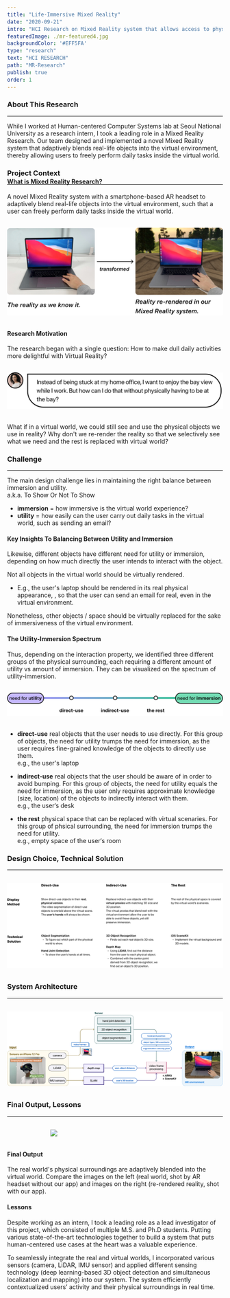 ```yaml
---
title: "Life-Immersive Mixed Reality"
date: "2020-09-21"
intro: "HCI Research on Mixed Reality system that allows access to physical objects inside virtual environment."
featuredImage: ./mr-featured4.jpg
backgroundColor: '#EFF5FA'
type: "research"
text: "HCI RESEARCH"
path: "MR-Research"
publish: true
order: 1
---
```


### About This Research
---
While I worked at Human-centered Computer Systems lab at Seoul National University as a research intern, I took a leading role in a Mixed Reality Research. Our team designed and implemented a novel Mixed Reality system that adaptively blends real-life objects into the virtual environment, thereby allowing users to freely perform daily tasks inside the virtual world.


### Project Context
---
<div style="margin-bottom: -36px;"> </div>

#### What is Mixed Reality Research?
A novel Mixed Reality system with a smartphone-based AR headset to adaptively blend real-life objects into the virtual environment, such that a user can freely perform daily tasks inside the virtual world.

<div class="projectImage" style="width:590px; max-width: 100%; margin: 30px auto;">
    <img src="./what-is-mr.jpg">
</div>


#### Research Motivation
The research began with a single question:
How to make dull daily activities more delightful with Virtual Reality?


<div class="projectImage" style="width:590px; max-width: 100%; margin: 30px auto;">
    <img src="./motivation.jpg">
</div>

What if in a virtual world, we could still see and use the physical objects we use in reality?
Why don't we re-render the reality so that we selectively see what we need and the rest is replaced 
with virtual world?


### Challenge
---
The main design challenge lies in maintaining the right balance between immersion and utility.
<br/>a.k.a. To Show Or Not To Show

* **immersion** = how immersive is the virtual world experience?
* **utility** = how easily can the user carry out daily tasks in the virtual world, such as sending an 
email?


#### Key Insights To Balancing Between Utility and Immersion

Likewise, different objects have different need for utility or immersion, depending on how much 
directly the user intends to interact with the object.

Not all objects in the virtual world should be virtually rendered.
* E.g., the user's laptop should be rendered in its real physical appearance, , so that the user can send an email for 
real, even in the virtual environment.

Nonetheless, other objects / space should be virtually replaced for the sake of immersiveness of 
the virtual environment.


#### The Utility-Immersion Spectrum

Thus, depending on the interaction property, we identified three different groups of the physical 
surrounding, each requiring a different amount of utility vs amount of immersion. They can be 
visualized on the spectrum of utility-immersion.

<div class="projectImage" style="width:720px; max-width: 100%; margin: 30px auto;">
    <img src="./spectrum.jpg">
</div>

* **direct-use**
real objects that the user needs to use directly.
For this group of objects, the need for utility trumps the need for immersion,
as the user requires fine-grained knowledge of the objects to directly use them. 
<br/>e.g., the user's laptop

* **indirect-use**
real objects that the user should be aware of in order to avoid bumping.
For this group of objects, the need for utility equals the need for immersion, as the user only 
requires approximate knowledge (size, location) of the objects to indirectly interact with them. 
<br/>e.g., the user‘s desk

* **the rest**
physical space that can be replaced with virtual scenaries.
For this group of phsical surrounding, the need for immersion trumps the need for utility. 
<br/>e.g.,  empty space of the user‘s room

### Design Choice, Technical Solution
---
<div class="projectImage" style="width:100%; margin: 30px auto;">
    <img src="./solution.jpg">
</div>

### System Architecture
---
<div class="projectImage" style="width:100%; margin: 30px auto;">
    <img src="./sys-arch2.jpg">
</div>


### Final Output, Lessons
---
<div class="projectImage" style="width:60%; margin: 30px auto;">
    <img src="./output.png">
</div>

#### Final Output
The real world's physical surroundings are adaptively blended into the virtual world. Compare the images on the left (real world, shot by AR headset without our app) and images on the right (re-rendered reality, shot with our app). 

#### Lessons
Despite working as an intern, I took a leading role as a lead investigator of this project, which consisted of multiple M.S. and Ph.D students. Putting various state-of-the-art technologies together to build a system that puts human-centered use cases at the heart was a valuable experience. 

To seamlessly integrate the real and virtual worlds, I incorporated various sensors (camera, LiDAR, IMU sensor) and applied different sensing technology (deep learning-based 3D object detection and simultaneous localization and mapping) into our system. The system efficiently contextualized users’ activity and their physical surroundings in real time.



<!-- <iframe width="560" height="315" src="https://www.youtube.com/embed/4SZl1r2O_bY" frameborder="0" allowfullscreen></iframe> -->
